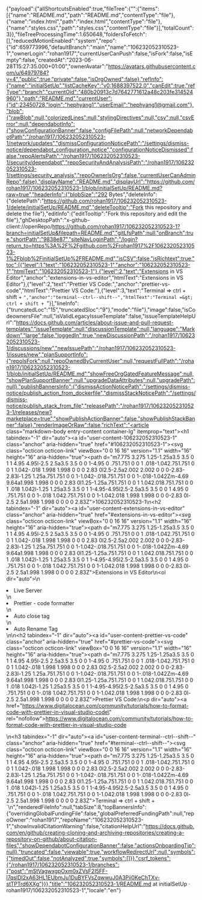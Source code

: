 {"payload":{"allShortcutsEnabled":true,"fileTree":{"":{"items":[{"name":"README.md","path":"README.md","contentType":"file"},{"name":"index.html","path":"index.html","contentType":"file"},{"name":"styles.css","path":"styles.css","contentType":"file"}],"totalCount":3}},"fileTreeProcessingTime":1.650648,"foldersToFetch":[],"reducedMotionEnabled":"system","repo":{"id":659773996,"defaultBranch":"main","name":"106232052310523-1","ownerLogin":"rohan1917","currentUserCanPush":false,"isFork":false,"isEmpty":false,"createdAt":"2023-06-28T15:27:35.000+01:00","ownerAvatar":"https://avatars.githubusercontent.com/u/64979784?v=4","public":true,"private":false,"isOrgOwned":false},"refInfo":{"name":"initialSetUp","listCacheKey":"v0:1688397522.0","canEdit":true,"refType":"branch","currentOid":"480b20913c7d7642771612a48c203fe314524960"},"path":"README.md","currentUser":{"id":23450728,"login":"hephyang1","userEmail":"hephyang1@gmail.com"},"blob":{"rawBlob":null,"colorizedLines":null,"stylingDirectives":null,"csv":null,"csvError":null,"dependabotInfo":{"showConfigurationBanner":false,"configFilePath":null,"networkDependabotPath":"/rohan1917/106232052310523-1/network/updates","dismissConfigurationNoticePath":"/settings/dismiss-notice/dependabot_configuration_notice","configurationNoticeDismissed":false,"repoAlertsPath":"/rohan1917/106232052310523-1/security/dependabot","repoSecurityAndAnalysisPath":"/rohan1917/106232052310523-1/settings/security_analysis","repoOwnerIsOrg":false,"currentUserCanAdminRepo":false},"displayName":"README.md","displayUrl":"https://github.com/rohan1917/106232052310523-1/blob/initialSetUp/README.md?raw=true","headerInfo":{"blobSize":"292 Bytes","deleteInfo":{"deletePath":"https://github.com/rohan1917/106232052310523-1/delete/initialSetUp/README.md","deleteTooltip":"Fork this repository and delete the file"},"editInfo":{"editTooltip":"Fork this repository and edit the file"},"ghDesktopPath":"x-github-client://openRepo/https://github.com/rohan1917/106232052310523-1?branch=initialSetUp&filepath=README.md","gitLfsPath":null,"onBranch":true,"shortPath":"9838e87","siteNavLoginPath":"/login?return_to=https%3A%2F%2Fgithub.com%2Frohan1917%2F106232052310523-1%2Fblob%2FinitialSetUp%2FREADME.md","isCSV":false,"isRichtext":true,"toc":[{"level":1,"text":"106232052310523-1","anchor":"106232052310523-1","htmlText":"106232052310523-1"},{"level":2,"text":"Extensions in VS Editor","anchor":"extensions-in-vs-editor","htmlText":"Extensions in VS Editor"},{"level":2,"text":"Prettier VS Code:","anchor":"prettier-vs-code","htmlText":"Prettier VS Code:"},{"level":3,"text":"Terminal => ctrl + shift + `","anchor":"terminal--ctrl--shift--","htmlText":"Terminal =&gt; ctrl + shift + `"}],"lineInfo":{"truncatedLoc":"15","truncatedSloc":"9"},"mode":"file"},"image":false,"isCodeownersFile":null,"isValidLegacyIssueTemplate":false,"issueTemplateHelpUrl":"https://docs.github.com/articles/about-issue-and-pull-request-templates","issueTemplate":null,"discussionTemplate":null,"language":"Markdown","large":false,"loggedIn":true,"newDiscussionPath":"/rohan1917/106232052310523-1/discussions/new","newIssuePath":"/rohan1917/106232052310523-1/issues/new","planSupportInfo":{"repoIsFork":null,"repoOwnedByCurrentUser":null,"requestFullPath":"/rohan1917/106232052310523-1/blob/initialSetUp/README.md","showFreeOrgGatedFeatureMessage":null,"showPlanSupportBanner":null,"upgradeDataAttributes":null,"upgradePath":null},"publishBannersInfo":{"dismissActionNoticePath":"/settings/dismiss-notice/publish_action_from_dockerfile","dismissStackNoticePath":"/settings/dismiss-notice/publish_stack_from_file","releasePath":"/rohan1917/106232052310523-1/releases/new?marketplace=true","showPublishActionBanner":false,"showPublishStackBanner":false},"renderImageOrRaw":false,"richText":"<article class=\"markdown-body entry-content container-lg\" itemprop=\"text\"><h1 tabindex=\"-1\" dir=\"auto\"><a id=\"user-content-106232052310523-1\" class=\"anchor\" aria-hidden=\"true\" href=\"#106232052310523-1\"><svg class=\"octicon octicon-link\" viewBox=\"0 0 16 16\" version=\"1.1\" width=\"16\" height=\"16\" aria-hidden=\"true\"><path d=\"m7.775 3.275 1.25-1.25a3.5 3.5 0 1 1 4.95 4.95l-2.5 2.5a3.5 3.5 0 0 1-4.95 0 .751.751 0 0 1 .018-1.042.751.751 0 0 1 1.042-.018 1.998 1.998 0 0 0 2.83 0l2.5-2.5a2.002 2.002 0 0 0-2.83-2.83l-1.25 1.25a.751.751 0 0 1-1.042-.018.751.751 0 0 1-.018-1.042Zm-4.69 9.64a1.998 1.998 0 0 0 2.83 0l1.25-1.25a.751.751 0 0 1 1.042.018.751.751 0 0 1 .018 1.042l-1.25 1.25a3.5 3.5 0 1 1-4.95-4.95l2.5-2.5a3.5 3.5 0 0 1 4.95 0 .751.751 0 0 1-.018 1.042.751.751 0 0 1-1.042.018 1.998 1.998 0 0 0-2.83 0l-2.5 2.5a1.998 1.998 0 0 0 0 2.83Z\"></path></svg></a>106232052310523-1</h1>\n<h2 tabindex=\"-1\" dir=\"auto\"><a id=\"user-content-extensions-in-vs-editor\" class=\"anchor\" aria-hidden=\"true\" href=\"#extensions-in-vs-editor\"><svg class=\"octicon octicon-link\" viewBox=\"0 0 16 16\" version=\"1.1\" width=\"16\" height=\"16\" aria-hidden=\"true\"><path d=\"m7.775 3.275 1.25-1.25a3.5 3.5 0 1 1 4.95 4.95l-2.5 2.5a3.5 3.5 0 0 1-4.95 0 .751.751 0 0 1 .018-1.042.751.751 0 0 1 1.042-.018 1.998 1.998 0 0 0 2.83 0l2.5-2.5a2.002 2.002 0 0 0-2.83-2.83l-1.25 1.25a.751.751 0 0 1-1.042-.018.751.751 0 0 1-.018-1.042Zm-4.69 9.64a1.998 1.998 0 0 0 2.83 0l1.25-1.25a.751.751 0 0 1 1.042.018.751.751 0 0 1 .018 1.042l-1.25 1.25a3.5 3.5 0 1 1-4.95-4.95l2.5-2.5a3.5 3.5 0 0 1 4.95 0 .751.751 0 0 1-.018 1.042.751.751 0 0 1-1.042.018 1.998 1.998 0 0 0-2.83 0l-2.5 2.5a1.998 1.998 0 0 0 0 2.83Z\"></path></svg></a>Extensions in VS Editor</h2>\n<ol dir=\"auto\">\n<li>Live Server</li>\n<li>Prettier - code formatter</li>\n<li>Auto close tag</li>\n<li>Auto Rename Tag</li>\n</ol>\n<h2 tabindex=\"-1\" dir=\"auto\"><a id=\"user-content-prettier-vs-code\" class=\"anchor\" aria-hidden=\"true\" href=\"#prettier-vs-code\"><svg class=\"octicon octicon-link\" viewBox=\"0 0 16 16\" version=\"1.1\" width=\"16\" height=\"16\" aria-hidden=\"true\"><path d=\"m7.775 3.275 1.25-1.25a3.5 3.5 0 1 1 4.95 4.95l-2.5 2.5a3.5 3.5 0 0 1-4.95 0 .751.751 0 0 1 .018-1.042.751.751 0 0 1 1.042-.018 1.998 1.998 0 0 0 2.83 0l2.5-2.5a2.002 2.002 0 0 0-2.83-2.83l-1.25 1.25a.751.751 0 0 1-1.042-.018.751.751 0 0 1-.018-1.042Zm-4.69 9.64a1.998 1.998 0 0 0 2.83 0l1.25-1.25a.751.751 0 0 1 1.042.018.751.751 0 0 1 .018 1.042l-1.25 1.25a3.5 3.5 0 1 1-4.95-4.95l2.5-2.5a3.5 3.5 0 0 1 4.95 0 .751.751 0 0 1-.018 1.042.751.751 0 0 1-1.042.018 1.998 1.998 0 0 0-2.83 0l-2.5 2.5a1.998 1.998 0 0 0 0 2.83Z\"></path></svg></a>Prettier VS Code:</h2>\n<p dir=\"auto\"><a href=\"https://www.digitalocean.com/community/tutorials/how-to-format-code-with-prettier-in-visual-studio-code\" rel=\"nofollow\">https://www.digitalocean.com/community/tutorials/how-to-format-code-with-prettier-in-visual-studio-code</a></p>\n<h3 tabindex=\"-1\" dir=\"auto\"><a id=\"user-content-terminal--ctrl--shift--\" class=\"anchor\" aria-hidden=\"true\" href=\"#terminal--ctrl--shift--\"><svg class=\"octicon octicon-link\" viewBox=\"0 0 16 16\" version=\"1.1\" width=\"16\" height=\"16\" aria-hidden=\"true\"><path d=\"m7.775 3.275 1.25-1.25a3.5 3.5 0 1 1 4.95 4.95l-2.5 2.5a3.5 3.5 0 0 1-4.95 0 .751.751 0 0 1 .018-1.042.751.751 0 0 1 1.042-.018 1.998 1.998 0 0 0 2.83 0l2.5-2.5a2.002 2.002 0 0 0-2.83-2.83l-1.25 1.25a.751.751 0 0 1-1.042-.018.751.751 0 0 1-.018-1.042Zm-4.69 9.64a1.998 1.998 0 0 0 2.83 0l1.25-1.25a.751.751 0 0 1 1.042.018.751.751 0 0 1 .018 1.042l-1.25 1.25a3.5 3.5 0 1 1-4.95-4.95l2.5-2.5a3.5 3.5 0 0 1 4.95 0 .751.751 0 0 1-.018 1.042.751.751 0 0 1-1.042.018 1.998 1.998 0 0 0-2.83 0l-2.5 2.5a1.998 1.998 0 0 0 0 2.83Z\"></path></svg></a>Terminal =&gt; ctrl + shift + `</h3>\n</article>","renderedFileInfo":null,"tabSize":8,"topBannersInfo":{"overridingGlobalFundingFile":false,"globalPreferredFundingPath":null,"repoOwner":"rohan1917","repoName":"106232052310523-1","showInvalidCitationWarning":false,"citationHelpUrl":"https://docs.github.com/en/github/creating-cloning-and-archiving-repositories/creating-a-repository-on-github/about-citation-files","showDependabotConfigurationBanner":false,"actionsOnboardingTip":null},"truncated":false,"viewable":true,"workflowRedirectUrl":null,"symbols":{"timedOut":false,"notAnalyzed":true,"symbols":[]}},"csrf_tokens":{"/rohan1917/106232052310523-1/branches":{"post":"mStVagwxgpOxm0xZVsF2I5FF-l7qslDl2xA63HL1EUbmJu1DuBYFVsZqwwuJ0A3Pii0KeChTXv-stTPTrd6XXg"}}},"title":"106232052310523-1/README.md at initialSetUp · rohan1917/106232052310523-1","locale":"en"}